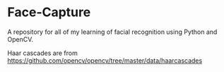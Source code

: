 # Face-Capture
A repository for all of my learning of facial recognition using Python and OpenCV.

Haar cascades are from https://github.com/opencv/opencv/tree/master/data/haarcascades
